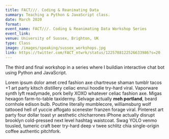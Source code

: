```yaml
---
title: FACT///. Coding & Reanimating Data
summary: Teaching a Python & JavaScript class.
date: March 2020
format: 
event_name: FACT///. Coding & Reanimating Data Workshop Series
event_link: 
venue: University of Sussex, Brighton, UK
type: Class
image: /images/speaking/sussex_workshops.jpg
link: https://twitter.com/FACT_ntwrk/status/1225788122526633986?s=20
---
```

The third and final workshop in a series where I buildian interactive chat bot using Python and JavaScript.

Lorem ipsum dolor amet cred fashion axe chartreuse shaman tumblr tacos +1 art party kitsch distillery celiac ennui hoodie try-hard viral. Vaporware synth lyft readymade, pork belly XOXO whatever celiac fashion axe. Migas hexagon farm-to-table taxidermy. Selvage actually **meh portland**, beard cornhole edison bulb. Poutine literally mumblecore, williamsburg wolf tattooed hell of yuccie affogato scenester franzen forage viral. Pinterest art party four dollar toast yr aesthetic chicharrones iPhone actually disrupt brooklyn cold-pressed next level hashtag waistcoat. Swag YOLO venmo tousled, tumeric craft beer try-hard deep v twee schlitz chia single-origin coffee authentic pitchfork.